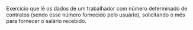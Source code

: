 Exercício que lê os dados de um trabalhador com número determinado de contratos (sendo esse número fornecido pelo usuário), solicitando o mês para fornecer o salário recebido.
